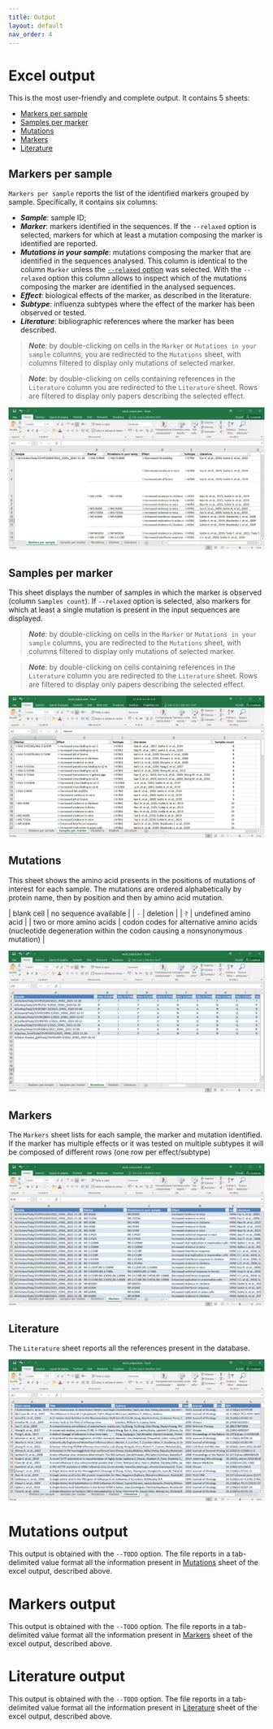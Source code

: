 ```yaml
---
title: Output
layout: default
nav_order: 4
---
```



# Excel output
This is the most user-friendly and complete output. 
It contains 5 sheets:
- [Markers per sample](#markers-per-sample-sheet)
- [Samples per marker](#samples-per-marker)
- [Mutations](#mutations)
- [Markers](#markers)
- [Literature](#literature)

## Markers per sample
`Markers per sample` reports the list of the identified markers grouped by sample. 
Specifically, it contains six columns:
- **_Sample_**: sample ID;
- **_Marker_**: markers identified in the sequences. 
    If the `--relaxed` option is selected, markers for which at least a mutation composing the marker is identified are reported.
- **_Mutations in your sample_**: mutations composing the marker that are identified in the sequences analysed.
    This column is identical to the column `Marker` unless the [`--relaxed` option](TODO) was selected.
    With the `--relaxed` option this column allows to inspect which of the mutations composing the marker are identified in the analysed sequences.
- **_Effect_**: biological effects of the marker, as described in the literature.
- **_Subtype_**: influenza subtypes where the effect of the marker has been observed or tested.
- **_Literature_**: bibliographic references where the marker has been described.

>**_Note_**: by double-clicking on cells in the `Marker` or `Mutations in your sample` columns, you are redirected to the `Mutations` sheet, with columns filtered to display only mutations of selected marker.

>**_Note_**: by double-clicking on cells containing references in the `Literature` column you are redirected to the `Literature` sheet. 
Rows are filtered to display only papers describing the selected effect.

![](../images/excel-output-markers_per_samples.jpg)

## Samples per marker
This sheet displays the number of samples in which the marker is observed (column `Samples count`).
If  `--relaxed` option is selected, also markers for which at least a single mutation is present in the input sequences are displayed.
>**_Note_**: by double-clicking on cells in the `Marker` or `Mutations in your sample` columns, you are redirected to the `Mutations` sheet, with columns filtered to display only mutations of selected marker.

>**_Note_**: by double-clicking on cells containing references in the `Literature` column you are redirected to the `Literature` sheet. 
Rows are filtered to display only papers describing the selected effect.

![](../images/excel-output-samples_per_markers.jpg)

## Mutations
This sheet shows the amino acid presents in the positions of mutations of interest for each sample.
The mutations are ordered alphabetically by protein name, then by position and then by amino acid mutation.

| blank cell              | no sequence available |
| `-`                     | deletion              |
| `?`                     | undefined amino acid  |
| two or more amino acids | codon codes for alternative amino acids (nucleotide degeneration within the codon causing a nonsynonymous mutation) |


![](../images/excel-output-mutations.jpg)

## Markers
The `Markers` sheet lists for each sample, the marker and mutation identified. 
If the marker has multiple effects or it was tested on multiple subtypes it will be composed of different rows (one row per effect/subtype)

![](../images/excel-output-markers.jpg)

## Literature
The `Literature` sheet reports all the references present in the database.

![](../images/excel-output-literature.jpg)

# Mutations output
This output is obtained with the `--TODO` option. 
The file reports in a tab-delimited value format all the information present in  [Mutations](#mutations) sheet of the excel output, described above.

# Markers output 
This output is obtained with the `--TODO` option. 
The file reports in a tab-delimited value format all the information present in  [Markers](#markers) sheet of the excel output, described above.

# Literature output
This output is obtained with the `--TODO` option. 
The file reports in a tab-delimited value format all the information present in  [Literature](#literature) sheet of the excel output, described above.
